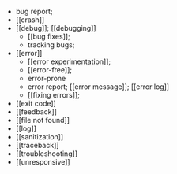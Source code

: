 - bug report;
- [[crash]]
- [[debug]]; [[debugging]]
    - [[bug fixes]];
    - tracking bugs;
- [[error]]
    - [[error experimentation]];
    - [[error-free]];
    - error-prone
    - error report; [[error message]]; [[error log]]
    - [[fixing errors]]; 
- [[exit code]]
- [[feedback]]
- [[file not found]]
- [[log]]
- [[sanitization]]
- [[traceback]]
- [[troubleshooting]]
- [[unresponsive]]
